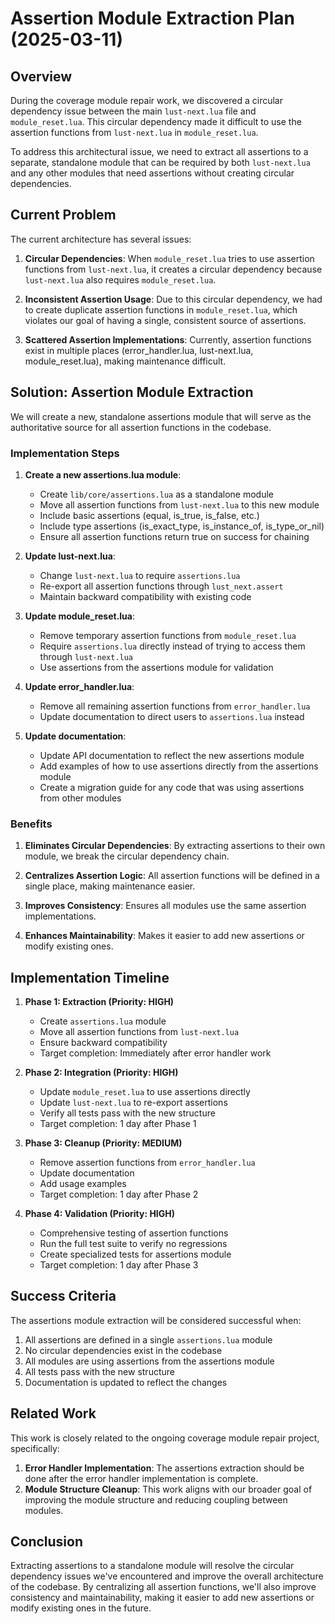 # Assertion Module Extraction Plan (2025-03-11)

## Overview

During the coverage module repair work, we discovered a circular dependency issue between the main `lust-next.lua` file and `module_reset.lua`. This circular dependency made it difficult to use the assertion functions from `lust-next.lua` in `module_reset.lua`. 

To address this architectural issue, we need to extract all assertions to a separate, standalone module that can be required by both `lust-next.lua` and any other modules that need assertions without creating circular dependencies.

## Current Problem

The current architecture has several issues:

1. **Circular Dependencies**: When `module_reset.lua` tries to use assertion functions from `lust-next.lua`, it creates a circular dependency because `lust-next.lua` also requires `module_reset.lua`.

2. **Inconsistent Assertion Usage**: Due to this circular dependency, we had to create duplicate assertion functions in `module_reset.lua`, which violates our goal of having a single, consistent source of assertions.

3. **Scattered Assertion Implementations**: Currently, assertion functions exist in multiple places (error_handler.lua, lust-next.lua, module_reset.lua), making maintenance difficult.

## Solution: Assertion Module Extraction

We will create a new, standalone assertions module that will serve as the authoritative source for all assertion functions in the codebase.

### Implementation Steps

1. **Create a new assertions.lua module**:
   - Create `lib/core/assertions.lua` as a standalone module
   - Move all assertion functions from `lust-next.lua` to this new module
   - Include basic assertions (equal, is_true, is_false, etc.)
   - Include type assertions (is_exact_type, is_instance_of, is_type_or_nil)
   - Ensure all assertion functions return true on success for chaining

2. **Update lust-next.lua**:
   - Change `lust-next.lua` to require `assertions.lua`
   - Re-export all assertion functions through `lust_next.assert`
   - Maintain backward compatibility with existing code

3. **Update module_reset.lua**:
   - Remove temporary assertion functions from `module_reset.lua`
   - Require `assertions.lua` directly instead of trying to access them through `lust-next.lua`
   - Use assertions from the assertions module for validation

4. **Update error_handler.lua**:
   - Remove all remaining assertion functions from `error_handler.lua`
   - Update documentation to direct users to `assertions.lua` instead

5. **Update documentation**:
   - Update API documentation to reflect the new assertions module
   - Add examples of how to use assertions directly from the assertions module
   - Create a migration guide for any code that was using assertions from other modules

### Benefits

1. **Eliminates Circular Dependencies**: By extracting assertions to their own module, we break the circular dependency chain.

2. **Centralizes Assertion Logic**: All assertion functions will be defined in a single place, making maintenance easier.

3. **Improves Consistency**: Ensures all modules use the same assertion implementations.

4. **Enhances Maintainability**: Makes it easier to add new assertions or modify existing ones.

## Implementation Timeline

1. **Phase 1: Extraction (Priority: HIGH)**
   - Create `assertions.lua` module
   - Move all assertion functions from `lust-next.lua`
   - Ensure backward compatibility
   - Target completion: Immediately after error handler work

2. **Phase 2: Integration (Priority: HIGH)**
   - Update `module_reset.lua` to use assertions directly
   - Update `lust-next.lua` to re-export assertions
   - Verify all tests pass with the new structure
   - Target completion: 1 day after Phase 1

3. **Phase 3: Cleanup (Priority: MEDIUM)**
   - Remove assertion functions from `error_handler.lua`
   - Update documentation
   - Add usage examples
   - Target completion: 1 day after Phase 2

4. **Phase 4: Validation (Priority: HIGH)**
   - Comprehensive testing of assertion functions
   - Run the full test suite to verify no regressions
   - Create specialized tests for assertions module
   - Target completion: 1 day after Phase 3

## Success Criteria

The assertions module extraction will be considered successful when:

1. All assertions are defined in a single `assertions.lua` module
2. No circular dependencies exist in the codebase
3. All modules are using assertions from the assertions module
4. All tests pass with the new structure
5. Documentation is updated to reflect the changes

## Related Work

This work is closely related to the ongoing coverage module repair project, specifically:

1. **Error Handler Implementation**: The assertions extraction should be done after the error handler implementation is complete.
2. **Module Structure Cleanup**: This work aligns with our broader goal of improving the module structure and reducing coupling between modules.

## Conclusion

Extracting assertions to a standalone module will resolve the circular dependency issues we've encountered and improve the overall architecture of the codebase. By centralizing all assertion functions, we'll also improve consistency and maintainability, making it easier to add new assertions or modify existing ones in the future.